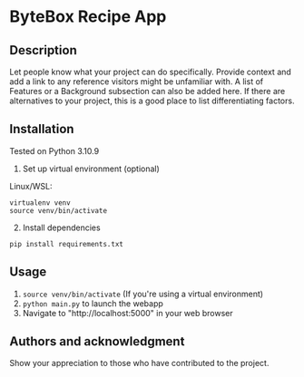 # ByteBox Recipe App

## Description
Let people know what your project can do specifically. Provide context and add a link to any reference visitors might be unfamiliar with. A list of Features or a Background subsection can also be added here. If there are alternatives to your project, this is a good place to list differentiating factors.

## Installation

Tested on Python 3.10.9

1. Set up virtual environment (optional)

Linux/WSL:
```
virtualenv venv
source venv/bin/activate
```
2. Install dependencies

```
pip install requirements.txt
```

## Usage
1. `source venv/bin/activate` (If you're using a virtual environment)
2. `python main.py` to launch the webapp
3. Navigate to "http://localhost:5000" in your web browser

## Authors and acknowledgment
Show your appreciation to those who have contributed to the project.
